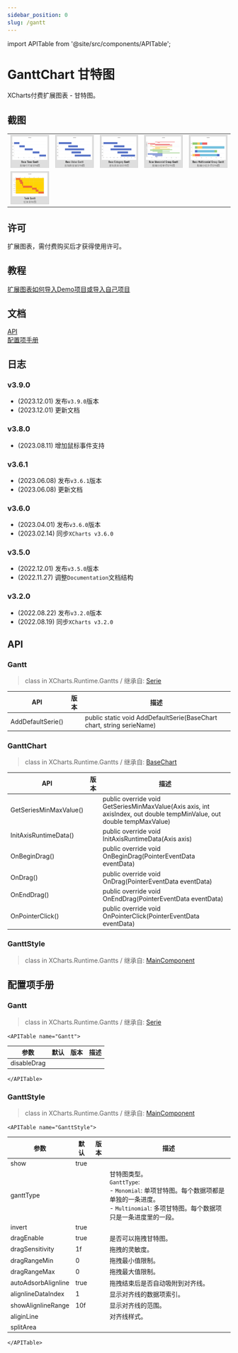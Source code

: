 ```yaml
---
sidebar_position: 0
slug: /gantt
---
```

import APITable from '@site/src/components/APITable';

# GanttChart 甘特图

XCharts付费扩展图表 - 甘特图。

## 截图

||||||
| :--: | :--: | :--: | :--: | :--: |
|![Gantt01](img/Gantt01.png) |![Gantt02](img/Gantt02.png) |![Gantt03](img/Gantt03.png) |![Gantt04](img/Gantt04.png) |![Gantt05](img/Gantt05.png) |![Gantt06](img/Gantt06.png) |
|![Gantt07](img/Gantt07.png) |

## 许可

扩展图表，需付费购买后才获得使用许可。

## 教程

[扩展图表如何导入Demo项目或导入自己项目](https://github.com/XCharts-Team/XCharts-Demo)

## 文档

[API](#api)  
[配置项手册](#配置项手册)  

## 日志

### v3.9.0

* (2023.12.01) 发布`v3.9.0`版本
* (2023.12.01) 更新文档

### v3.8.0

* (2023.08.11) 增加鼠标事件支持

### v3.6.1

* (2023.06.08) 发布`v3.6.1`版本
* (2023.06.08) 更新文档

### v3.6.0

* (2023.04.01) 发布`v3.6.0`版本
* (2023.02.14) 同步`XCharts v3.6.0`

### v3.5.0

* (2022.12.01) 发布`v3.5.0`版本
* (2022.11.27) 调整`Documentation`文档结构

### v3.2.0

* (2022.08.22) 发布`v3.2.0`版本
* (2022.08.19) 同步`XCharts v3.2.0`

## API

### Gantt

> class in XCharts.Runtime.Gantts / 继承自: [Serie](https://xcharts-team.github.io/docs/api#serie)


|API|版本|描述|
|--|--|--|
|AddDefaultSerie()||public static void AddDefaultSerie(BaseChart chart, string serieName)|

### GanttChart

> class in XCharts.Runtime.Gantts / 继承自: [BaseChart](https://xcharts-team.github.io/docs/api#basechart)


|API|版本|描述|
|--|--|--|
|GetSeriesMinMaxValue()||public override void GetSeriesMinMaxValue(Axis axis, int axisIndex, out double tempMinValue, out double tempMaxValue)|
|InitAxisRuntimeData()||public override void InitAxisRuntimeData(Axis axis)|
|OnBeginDrag()||public override void OnBeginDrag(PointerEventData eventData)|
|OnDrag()||public override void OnDrag(PointerEventData eventData)|
|OnEndDrag()||public override void OnEndDrag(PointerEventData eventData)|
|OnPointerClick()||public override void OnPointerClick(PointerEventData eventData)|

### GanttStyle

> class in XCharts.Runtime.Gantts / 继承自: [MainComponent](https://xcharts-team.github.io/docs/api#maincomponent)


## 配置项手册

### Gantt

> class in XCharts.Runtime.Gantts / 继承自: [Serie](https://xcharts-team.github.io/docs/configuration#serie)

```mdx-code-block
<APITable name="Gantt">
```

|参数|默认|版本|描述|
|--|--|--|--|
|disableDrag|||

```mdx-code-block
</APITable>
```

### GanttStyle

> class in XCharts.Runtime.Gantts / 继承自: [MainComponent](https://xcharts-team.github.io/docs/configuration#maincomponent)

```mdx-code-block
<APITable name="GanttStyle">
```

|参数|默认|版本|描述|
|--|--|--|--|
|show|true||
|ganttType|||甘特图类型。<br/>`GanttType`:<br/>- `Monomial`: 单项甘特图。每个数据项都是单独的一条进度。<br/>- `Multinomial`: 多项甘特图。每个数据项只是一条进度里的一段。<br/>|
|invert|true||
|dragEnable|true||是否可以拖拽甘特图。
|dragSensitivity|1f||拖拽的灵敏度。
|dragRangeMin|0||拖拽最小值限制。
|dragRangeMax|0||拖拽最大值限制。
|autoAdsorbAlignline|true||拖拽结束后是否自动吸附到对齐线。
|alignlineDataIndex|1||显示对齐线的数据项索引。
|showAlignlineRange|10f||显示对齐线的范围。
|aliginLine|||对齐线样式。
|splitArea|||

```mdx-code-block
</APITable>
```

